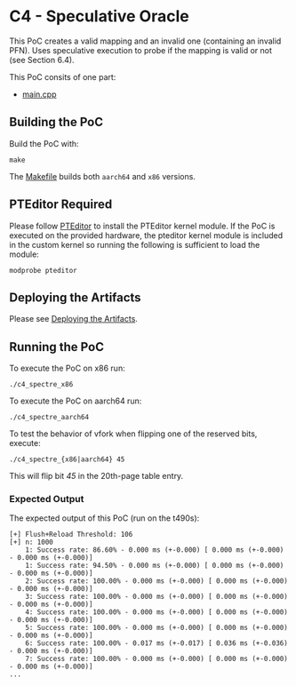 # C4 - Speculative Oracle

This PoC creates a valid mapping and an invalid one (containing an invalid PFN). Uses speculative execution to probe if the mapping is valid or not (see Section 6.4).

This PoC consits of one part:
- [main.cpp](main.cpp)

## Building the PoC
Build the PoC with:

```
make
```

The [Makefile](Makefile) builds both `aarch64` and `x86` versions.

## PTEditor Required

Please follow [PTEditor](../../README.md) to install the PTEditor kernel module. If the PoC is executed on the provided hardware, the pteditor kernel module is included in the custom kernel so running the following is sufficient to load the module:

```
modprobe pteditor
```

## Deploying the Artifacts

Please see [Deploying the Artifacts](../../README.md).

## Running the PoC
To execute the PoC on x86 run:

```
./c4_spectre_x86
```

To execute the PoC on aarch64 run:

```
./c4_spectre_aarch64 
```

To test the behavior of vfork when flipping one of the reserved bits, execute:

```
./c4_spectre_{x86|aarch64} 45
```

This will flip bit *45* in the 20th-page table entry.

### Expected Output
The expected output of this PoC (run on the t490s):

```
[+] Flush+Reload Threshold: 106
[+] n: 1000
    1: Success rate: 86.60% - 0.000 ms (+-0.000) [ 0.000 ms (+-0.000) - 0.000 ms (+-0.000)]
    1: Success rate: 94.50% - 0.000 ms (+-0.000) [ 0.000 ms (+-0.000) - 0.000 ms (+-0.000)]
    2: Success rate: 100.00% - 0.000 ms (+-0.000) [ 0.000 ms (+-0.000) - 0.000 ms (+-0.000)]
    3: Success rate: 100.00% - 0.000 ms (+-0.000) [ 0.000 ms (+-0.000) - 0.000 ms (+-0.000)]
    4: Success rate: 100.00% - 0.000 ms (+-0.000) [ 0.000 ms (+-0.000) - 0.000 ms (+-0.000)]
    5: Success rate: 100.00% - 0.000 ms (+-0.000) [ 0.000 ms (+-0.000) - 0.000 ms (+-0.000)]
    6: Success rate: 100.00% - 0.017 ms (+-0.017) [ 0.036 ms (+-0.036) - 0.000 ms (+-0.000)]
    7: Success rate: 100.00% - 0.000 ms (+-0.000) [ 0.000 ms (+-0.000) - 0.000 ms (+-0.000)]
...
```
